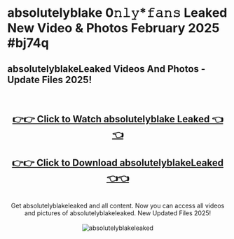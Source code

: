 # absolutelyblake 0𝚗𝚕𝚢*𝚏𝚊𝚗𝚜 Leaked New Video & Photos February 2025 #bj74q

<h2>absolutelyblakeLeaked Videos And Photos - Update Files 2025!</h2>
<br>
<div align="center">
<h2><a href="https://mediaupload.pro?title=absolutelyblake&ref=11F" rel="nofollow">👉👉 Click to Watch absolutelyblake Leaked 👈👈</a></h2>
<h2><a href="https://mediaupload.pro?title=absolutelyblake&ref=11F" rel="nofollow">👉👉 Click to Download absolutelyblakeLeaked 👈👈</a></h2>
<br>
Get absolutelyblakeleaked and all content. Now you can access all videos and pictures of absolutelyblakeleaked. New Updated Files 2025!
<br>
<br>
<a href="https://mediaupload.pro?title=absolutelyblake&ref=11F" rel="nofollow" data-target="animated-image.originalLink"><img src="https://i.ibb.co/Gkj2r4b/banner.png" alt="absolutelyblakeleaked" style="max-width: 100%; display: inline-block;" data-target="animated-image.originalImage"></a>
</div>
<br>

